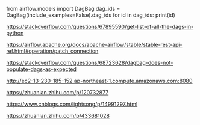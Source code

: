 from airflow.models import DagBag
dag_ids = DagBag(include_examples=False).dag_ids
for id in dag_ids:
print(id)

https://stackoverflow.com/questions/67895590/get-list-of-all-the-dags-in-python


https://airflow.apache.org/docs/apache-airflow/stable/stable-rest-api-ref.html#operation/patch_connection


https://stackoverflow.com/questions/68723628/dagbag-does-not-populate-dags-as-expected

http://ec2-13-230-185-152.ap-northeast-1.compute.amazonaws.com:8080

https://zhuanlan.zhihu.com/p/120732877

https://www.cnblogs.com/lightsong/p/14991297.html

https://zhuanlan.zhihu.com/p/433681028
